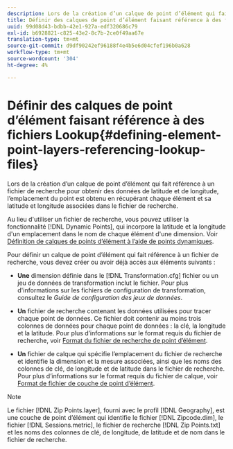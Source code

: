 ```yaml
---
description: Lors de la création d’un calque de point d’élément qui fait référence à un fichier de recherche pour obtenir des données de latitude et de longitude, l’emplacement du point est obtenu en récupérant chaque élément et sa latitude et longitude associées dans le fichier de recherche.
title: Définir des calques de point d’élément faisant référence à des fichiers Lookup
uuid: 99d08d43-bdbb-42e1-927a-edf320686c79
exl-id: b6928821-c825-43e2-8c7b-2ce0f49aa67e
translation-type: tm+mt
source-git-commit: d9df90242ef96188f4e4b5e6d04cfef196b0a628
workflow-type: tm+mt
source-wordcount: '304'
ht-degree: 4%

---
```


# Définir des calques de point d’élément faisant référence à des fichiers Lookup{#defining-element-point-layers-referencing-lookup-files}

Lors de la création d’un calque de point d’élément qui fait référence à un fichier de recherche pour obtenir des données de latitude et de longitude, l’emplacement du point est obtenu en récupérant chaque élément et sa latitude et longitude associées dans le fichier de recherche.

Au lieu d&#39;utiliser un fichier de recherche, vous pouvez utiliser la fonctionnalité [!DNL Dynamic Points], qui incorpore la latitude et la longitude d&#39;un emplacement dans le nom de chaque élément d&#39;une dimension. Voir [Définition de calques de points d’élément à l’aide de points dynamiques](../../../../../home/c-geo-oview/c-wk-img-lyrs/c-elmt-pt-lyrs/c-elmt-pt-lyrs-ref-lkp-files/c-elmt-pt-lyr-file-frmt/c-dyn-pts.md#concept-77ae65bedc3f465489bc135ae7e3c2f3).

Pour définir un calque de point d’élément qui fait référence à un fichier de recherche, vous devez créer ou avoir déjà accès aux éléments suivants :

* **Une** dimension définie dans le  [!DNL Transformation.cfg] fichier ou un jeu de données de transformation inclut le fichier. Pour plus d&#39;informations sur les fichiers de configuration de transformation, consultez le *Guide de configuration des jeux de données*.

* **Un** fichier de recherche contenant les données utilisées pour tracer chaque point de données. Ce fichier doit contenir au moins trois colonnes de données pour chaque point de données : la clé, la longitude et la latitude. Pour plus d’informations sur le format requis du fichier de recherche, voir [Format du fichier de recherche de point d’élément](../../../../../home/c-geo-oview/c-wk-img-lyrs/c-elmt-pt-lyrs/c-elmt-pt-lyrs-ref-lkp-files/c-elmt-pt-lkp-file-frmt.md#concept-c059121019ea4dbcb1c17129567f4121).

* **Un** fichier de calque qui spécifie l’emplacement du fichier de recherche et identifie la dimension et la mesure associées, ainsi que les noms des colonnes de clé, de longitude et de latitude dans le fichier de recherche. Pour plus d’informations sur le format requis du fichier de calque, voir [Format de fichier de couche de point d’élément](../../../../../home/c-geo-oview/c-wk-img-lyrs/c-elmt-pt-lyrs/c-elmt-pt-lyrs-ref-lkp-files/c-elmt-pt-lyr-file-frmt/c-elmt-pt-lyr-file-frmt.md#concept-678a95cb69644105a7af1b86ad5a5981).

>[!NOTE]
>
>Le fichier [!DNL Zip Points.layer], fourni avec le profil [!DNL Geography], est une couche de point d’élément qui identifie le fichier [!DNL Zipcode.dim], le fichier [!DNL Sessions.metric], le fichier de recherche [!DNL Zip Points.txt] et les noms des colonnes de clé, de longitude, de latitude et de nom dans le fichier de recherche.

